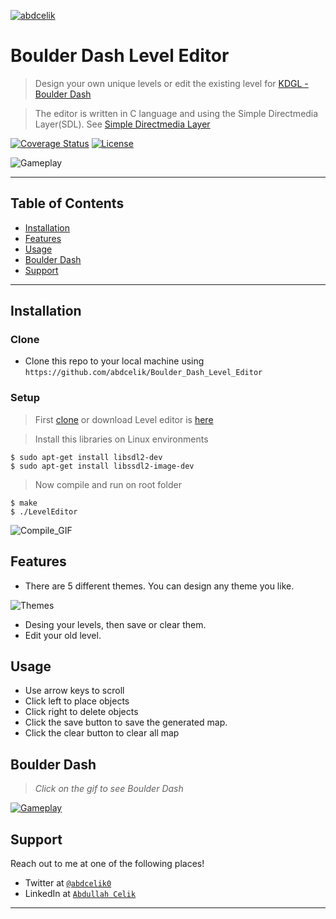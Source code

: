 <a href="https://github.com/abdcelik"><img src="https://user-images.githubusercontent.com/44784772/77084880-93358280-6a10-11ea-8caf-173c216b1997.jpg" title="abdcelik" alt="abdcelik"></a>

# Boulder Dash Level Editor

> Design your own unique levels or edit the existing level for [KDGL - Boulder Dash](https://github.com/abdcelik/Boulder_Dash)

> The editor is written in C language and using the Simple Directmedia Layer(SDL). See [Simple Directmedia Layer](http://libsdl.org/)

[![Coverage Status](http://img.shields.io/coveralls/badges/badgerbadgerbadger.svg?style=flat-square)](https://coveralls.io/r/badges/badgerbadgerbadger)
[![License](http://img.shields.io/:license-mit-blue.svg?style=flat-square)](http://badges.mit-license.org)

![Gameplay](https://user-images.githubusercontent.com/44784772/77225637-c3506300-6b81-11ea-8844-f5192f6113d0.gif)

---

## Table of Contents
- [Installation](#installation)
- [Features](#features)
- [Usage](#usage)
- [Boulder Dash](#boulder-dash)
- [Support](#support)

---

## Installation

### Clone

- Clone this repo to your local machine using `https://github.com/abdcelik/Boulder_Dash_Level_Editor`

### Setup

> First [clone](#clone) or download Level editor is [here](https://github.com/abdcelik/Boulder_Dash_Level_Editor/releases)

> Install this libraries on Linux environments

```shell
$ sudo apt-get install libsdl2-dev
$ sudo apt-get install libssdl2-image-dev
```

> Now compile and run on root folder

```shell
$ make
$ ./LevelEditor
```

![Compile_GIF](https://user-images.githubusercontent.com/44784772/77224625-977caf80-6b78-11ea-8dd9-7d5593060bc5.gif)

## Features

- There are 5 different themes. You can design any theme you like.

![Themes](https://user-images.githubusercontent.com/44784772/77224915-4f12c100-6b7b-11ea-8a88-4058fabf77df.gif)

- Desing your levels, then save or clear them.
- Edit your old level.

## Usage

- Use arrow keys to scroll
- Click left to place objects
- Click right to delete objects
- Click the save button to save the generated map.
- Click the clear button to clear all map

## Boulder Dash

> *Click on the gif to see Boulder Dash*

[![Gameplay](https://user-images.githubusercontent.com/44784772/77182339-a5312700-6add-11ea-8bab-62d1b984b432.gif)](https://github.com/abdcelik/Boulder_Dash)

## Support

Reach out to me at one of the following places!

- Twitter at <a href="http://twitter.com/abdcelik0" target="_blank">`@abdcelik0`</a>
- LinkedIn at <a href="https://www.linkedin.com/in/abdullah-%C3%A7elik-11aa22182/" target="_blank">`Abdullah Celik`</a>

---
